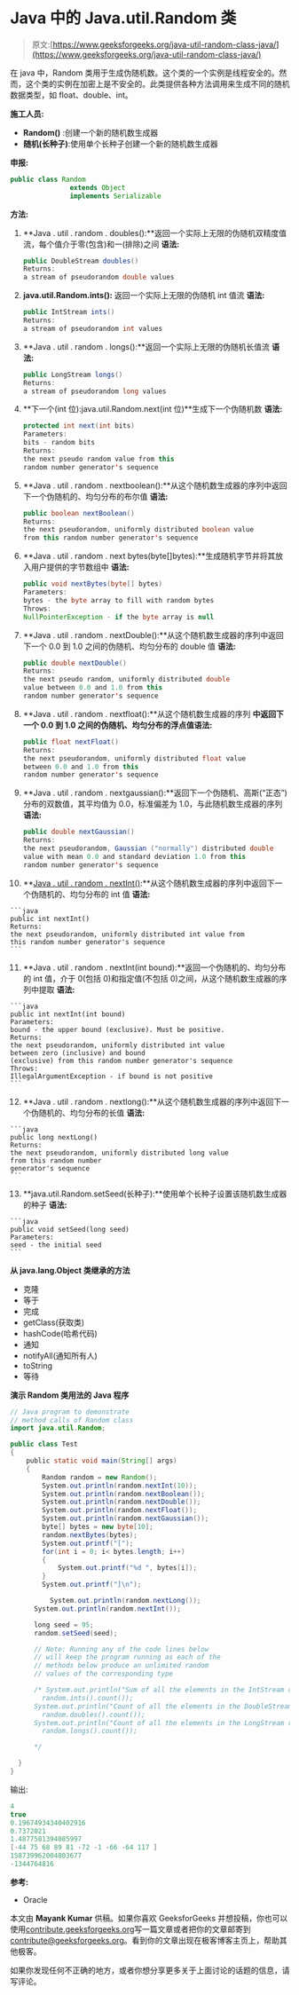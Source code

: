 # Java 中的 Java.util.Random 类

> 原文:[https://www.geeksforgeeks.org/java-util-random-class-java/](https://www.geeksforgeeks.org/java-util-random-class-java/)

在 java 中，Random 类用于生成伪随机数。这个类的一个实例是线程安全的。然而，这个类的实例在加密上是不安全的。此类提供各种方法调用来生成不同的随机数据类型，如 float、double、int。

**施工人员:**

*   **Random()** :创建一个新的随机数生成器
*   **随机(长种子)**:使用单个长种子创建一个新的随机数生成器

**申报:**

```java
public class Random
               extends Object
               implements Serializable
```

**方法:**

1.  **Java . util . random . doubles():**返回一个实际上无限的伪随机双精度值流，每个值介于零(包含)和一(排除)之间
    **语法:**

    ```java
    public DoubleStream doubles()
    Returns:
    a stream of pseudorandom double values
    ```

2.  **java.util.Random.ints():** 返回一个实际上无限的伪随机 int 值流
    **语法:**

    ```java
    public IntStream ints()
    Returns:
    a stream of pseudorandom int values
    ```

3.  **Java . util . random . longs():**返回一个实际上无限的伪随机长值流
    **语法:**

    ```java
    public LongStream longs()
    Returns:
    a stream of pseudorandom long values
    ```

4.  **下一个(int 位):java.util.Random.next(int 位)**生成下一个伪随机数
    **语法:**

    ```java
    protected int next(int bits)
    Parameters:
    bits - random bits
    Returns:
    the next pseudo random value from this 
    random number generator's sequence
    ```

5.  **Java . util . random . nextboolean():**从这个随机数生成器的序列中返回下一个伪随机的、均匀分布的布尔值
    **语法:**

    ```java
    public boolean nextBoolean()
    Returns:
    the next pseudorandom, uniformly distributed boolean value 
    from this random number generator's sequence
    ```

6.  **Java . util . random . next bytes(byte[]bytes):**生成随机字节并将其放入用户提供的字节数组中
    **语法:**

    ```java
    public void nextBytes(byte[] bytes)
    Parameters:
    bytes - the byte array to fill with random bytes
    Throws:
    NullPointerException - if the byte array is null
    ```

7.  **Java . util . random . nextDouble():**从这个随机数生成器的序列中返回下一个 0.0 到 1.0 之间的伪随机、均匀分布的 double 值
    **语法:**

    ```java
    public double nextDouble()
    Returns:
    the next pseudo random, uniformly distributed double 
    value between 0.0 and 1.0 from this 
    random number generator's sequence
    ```

8.  **Java . util . random . nextfloat():**从这个随机数生成器的序列
    **中返回下一个 0.0 到 1.0 之间的伪随机、均匀分布的浮点值语法:**

    ```java
    public float nextFloat()
    Returns:
    the next pseudorandom, uniformly distributed float value 
    between 0.0 and 1.0 from this 
    random number generator's sequence
    ```

9.  **Java . util . random . nextgaussian():**返回下一个伪随机、高斯(“正态”)分布的双数值，其平均值为 0.0，标准偏差为 1.0，与此随机数生成器的序列
    **语法:**

    ```java
    public double nextGaussian()
    Returns:
    the next pseudorandom, Gaussian ("normally") distributed double
    value with mean 0.0 and standard deviation 1.0 from this 
    random number generator's sequence
    ```

10.  **[Java . util . random . nextInt()](https://www.geeksforgeeks.org/java-util-random-nextint-java/):**从这个随机数生成器的序列中返回下一个伪随机的、均匀分布的 int 值
    **语法:**

    ```java
    public int nextInt()
    Returns:
    the next pseudorandom, uniformly distributed int value from 
    this random number generator's sequence
    ```

11.  **Java . util . random . nextInt(int bound):**返回一个伪随机的、均匀分布的 int 值，介于 0(包括 0)和指定值(不包括 0)之间，从这个随机数生成器的序列中提取
    **语法:**

    ```java
    public int nextInt(int bound)
    Parameters:
    bound - the upper bound (exclusive). Must be positive.
    Returns:
    the next pseudorandom, uniformly distributed int value 
    between zero (inclusive) and bound 
    (exclusive) from this random number generator's sequence
    Throws:
    IllegalArgumentException - if bound is not positive
    ```

12.  **Java . util . random . nextlong():**从这个随机数生成器的序列中返回下一个伪随机的、均匀分布的长值
    **语法:**

    ```java
    public long nextLong()
    Returns:
    the next pseudorandom, uniformly distributed long value
    from this random number 
    generator's sequence
    ```

13.  **java.util.Random.setSeed(长种子):**使用单个长种子设置该随机数生成器的种子
    **语法:**

    ```java
    public void setSeed(long seed)
    Parameters:
    seed - the initial seed
    ```

**从 java.lang.Object 类继承的方法**

*   克隆
*   等于
*   完成
*   getClass(获取类)
*   hashCode(哈希代码)
*   通知
*   notifyAll(通知所有人)
*   toString
*   等待

**演示 Random 类用法的 Java 程序**

```java
// Java program to demonstrate
// method calls of Random class
import java.util.Random;

public class Test
{
    public static void main(String[] args)
    {
        Random random = new Random();
        System.out.println(random.nextInt(10));
        System.out.println(random.nextBoolean());
        System.out.println(random.nextDouble());
        System.out.println(random.nextFloat());
        System.out.println(random.nextGaussian());
        byte[] bytes = new byte[10];
        random.nextBytes(bytes);
        System.out.printf("[");
        for(int i = 0; i< bytes.length; i++)
        {
            System.out.printf("%d ", bytes[i]);
        }
        System.out.printf("]\n");

          System.out.println(random.nextLong());  
      System.out.println(random.nextInt());

      long seed = 95;
      random.setSeed(seed);

      // Note: Running any of the code lines below
      // will keep the program running as each of the 
      // methods below produce an unlimited random 
      // values of the corresponding type

      /* System.out.println("Sum of all the elements in the IntStream returned = " + 
        random.ints().count());
      System.out.println("Count of all the elements in the DoubleStream returned = " + 
        random.doubles().count());
      System.out.println("Count of all the elements in the LongStream returned = " + 
        random.longs().count());

      */

  }
}     
```

输出:

```java
4
true
0.19674934340402916
0.7372021
1.4877581394085997
[-44 75 68 89 81 -72 -1 -66 -64 117 ]
158739962004803677
-1344764816

```

**参考:**

*   Oracle

本文由 **Mayank Kumar** 供稿。如果你喜欢 GeeksforGeeks 并想投稿，你也可以使用[contribute.geeksforgeeks.org](http://contribute.geeksforgeeks.org)写一篇文章或者把你的文章邮寄到 contribute@geeksforgeeks.org。看到你的文章出现在极客博客主页上，帮助其他极客。

如果你发现任何不正确的地方，或者你想分享更多关于上面讨论的话题的信息，请写评论。